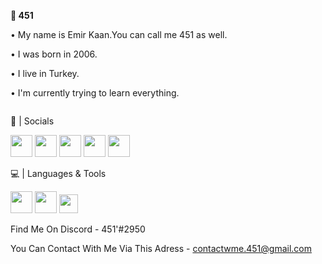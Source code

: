 **🌠 451** 

• My name is Emir Kaan.You can call me 451 as well.

• I was born in 2006.

• I live in Turkey.

• I'm currently trying to learn everything.

<img title="" alt="" src="https://discord.bio/p/451">


💎 | Socials

[<img src="https://image.flaticon.com/icons/png/128/174/174876.png" height=35>](https://twitter.com/emirk_451) [<img src="https://image.flaticon.com/icons/png/128/174/174872.png" height=35>](http://open.spotify.com/user/EmirKaan) [<img src="https://image.flaticon.com/icons/png/128/174/174866.png" height=35>](https://www.reddit.com/user/AK-451) [<img src="https://img.icons8.com/fluent/2x/discord-new-logo.png" height=35>](https://discord.gg/VzyKSWcRxk) [<img src="https://cdn2.iconfinder.com/data/icons/gaming-platforms-logo-shapes/250/steam_logo-128.png" height=35>](https://steamcommunity.com/id/451EK/) 

💻 | Languages & Tools

[<img src="https://img.icons8.com/color/2x/python.png" height=35>](https://www.python.org) [<img src="https://images.vexels.com/media/users/3/166383/isolated/preview/6024bc5746d7436c727825dc4fc23c22-html-programming-language-icon-by-vexels.png" height=35>](https://developer.mozilla.org/en-US/docs/Web/HTML) [<img src="https://dashboard.snapcraft.io/site_media/appmedia/2019/05/code512.png" height=30>](https://code.visualstudio.com/insiders/)

Find Me On Discord - 
451'#2950

You Can Contact With Me Via This Adress - 
contactwme.451@gmail.com
